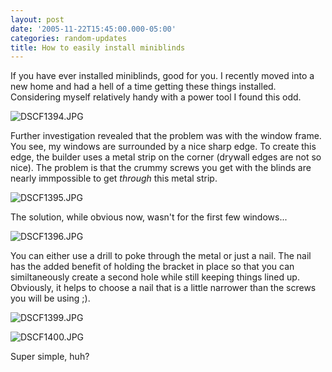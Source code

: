 ```yaml
---
layout: post
date: '2005-11-22T15:45:00.000-05:00'
categories: random-updates
title: How to easily install miniblinds
---
```


If you have ever installed miniblinds, good for you. I recently moved into a new home and had a hell of a time getting these things installed. Considering myself relatively handy with a power tool I found this odd.

![DSCF1394.JPG](/assets/2005/DSCF1394.JPG)

Further investigation revealed that the problem was with the window frame. You see, my windows are surrounded by a nice sharp edge. To create this edge, the builder uses a metal strip on the corner (drywall edges are not so nice). The problem is that the crummy screws you get with the blinds are nearly immpossible to get *through* this metal strip.

![DSCF1395.JPG](/assets/2005/DSCF1395.JPG)

The solution, while obvious now, wasn't for the first few windows...

![DSCF1396.JPG](/assets/2005/DSCF1396.JPG)

You can either use a drill to poke through the metal or just a nail. The nail has the added benefit of holding the bracket in place so that you can similtaneously create a second hole while still keeping things lined up. Obviously, it helps to choose a nail that is a little narrower than the screws you will be using ;).

![DSCF1399.JPG](/assets/2005/DSCF1399.JPG)

![DSCF1400.JPG](/assets/2005/DSCF1400.JPG)

Super simple, huh?